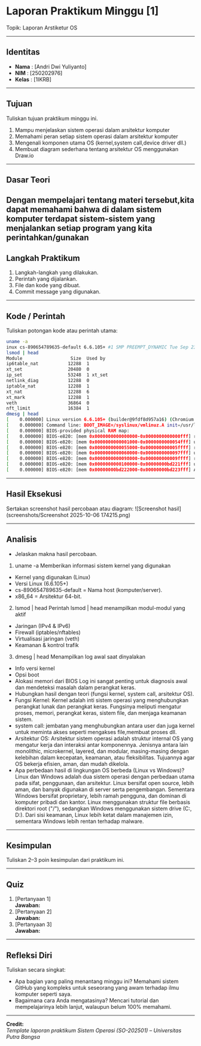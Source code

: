 
# Laporan Praktikum Minggu [1]
Topik: Laporan Arstiketur OS

---

## Identitas
- **Nama**  : [Andri Dwi Yuliyanto]  
- **NIM**   : [250202976]  
- **Kelas** : [1IKRB]

---

## Tujuan
Tuliskan tujuan praktikum minggu ini.  
1. Mampu menjelaskan sistem operasi dalam arsitektur komputer 
2. Memahami peran setiap sistem operasi dalam arsitektur komputer 
3. Mengenali komponen utama OS (kernel,system call,device driver dll.)
4. Membuat diagram sederhana tentang arsitektur OS menggunakan Draw.io


---

## Dasar Teori
Dengan mempelajari tentang materi tersebut,kita dapat memahami bahwa di dalam sistem komputer terdapat sistem-sistem yang menjalankan setiap program yang kita perintahkan/gunakan 
---

## Langkah Praktikum
1. Langkah-langkah yang dilakukan.  
2. Perintah yang dijalankan.  
3. File dan kode yang dibuat.  
4. Commit message yang digunakan.

---

## Kode / Perintah
Tuliskan potongan kode atau perintah utama:
```bash
uname -a
inux cs-890654789635-default 6.6.105+ #1 SMP PREEMPT_DYNAMIC Tue Sep 23 09:51:10 UTC 2025 x86_64 x86_64 x86_64 GNU/Linux
lsmod | head
Module                  Size  Used by
ip6table_nat           12288  1
xt_set                 20480  0
ip_set                 53248  1 xt_set
netlink_diag           12288  0
iptable_nat            12288  1
xt_nat                 12288  6
xt_mark                12288  1
veth                   36864  0
nft_limit              16384  1
dmesg | head
[    0.000000] Linux version 6.6.105+ (builder@9fdf8d957a16) (Chromium OS 17.0_pre498229-r33 clang version 17.0.0 (/var/cache/chromeos-cache/distfiles/egit-src/external/github.com/llvm/llvm-project 14f0776550b5a49e1c42f49a00213f7f3fa047bf), LLD 17.0.0) #1 SMP PREEMPT_DYNAMIC Tue Sep 23 09:51:10 UTC 2025
[    0.000000] Command line: BOOT_IMAGE=/syslinux/vmlinuz.A init=/usr/lib/systemd/systemd rootwait ro noresume loglevel=7 console=tty1 console=ttyS0,115200 security=apparmor virtio_net.napi_tx=1 nmi_watchdog=0 csm.disabled=1 loadpin.exclude=kernel-module,firmware modules-load=loadpin_trigger firmware_class.path=/var/lib/nvidia/firmware module.sig_enforce=1 dm_verity.error_behavior=3 dm_verity.max_bios=-1 dm_verity.dev_wait=1 i915.modeset=1 cros_efi root=/dev/dm-0 "dm-mod.create=vroot,,,ro,0 4077568 verity 0 PARTUUID=33380AF5-AE20-B145-804B-0FA44521AF7F PARTUUID=33380AF5-AE20-B145-804B-0FA44521AF7F 4096 4096 509696 509696 sha256 369788617d53fa637bc7245ad62cd9be0900ebff78243ea69cff567792de4f74 9698505fe0b51565e3fe4f68ee69838dc0b0bb6143fd9784fdff1e7fdc76d530"
[    0.000000] BIOS-provided physical RAM map:
[    0.000000] BIOS-e820: [mem 0x0000000000000000-0x0000000000000fff] reserved
[    0.000000] BIOS-e820: [mem 0x0000000000001000-0x0000000000054fff] usable
[    0.000000] BIOS-e820: [mem 0x0000000000055000-0x000000000005ffff] reserved
[    0.000000] BIOS-e820: [mem 0x0000000000060000-0x0000000000097fff] usable
[    0.000000] BIOS-e820: [mem 0x0000000000098000-0x000000000009ffff] reserved
[    0.000000] BIOS-e820: [mem 0x0000000000100000-0x00000000bd221fff] usable
[    0.000000] BIOS-e820: [mem 0x00000000bd222000-0x00000000bd223fff] ACPI data
```


---

## Hasil Eksekusi
Sertakan screenshot hasil percobaan atau diagram:
![Screenshot hasil](screenshots/Screenshot 2025-10-06 174215.png)

---

## Analisis
- Jelaskan makna hasil percobaan.  
1. uname -a
Memberikan informasi sistem kernel yang digunakan 
- Kernel yang digunakan (Linux)
- Versi Linux (6.6.105+)
- cs-890654789635-default = Nama host (komputer/server).
- x86_64 = Arsitektur 64-bit.
2.  lsmod | head
Perintah lsmod | head menampilkan modul-modul yang aktif
- Jaringan (IPv4 & IPv6)
- Firewall (iptables/nftables)
- Virtualisasi jaringan (veth)
- Keamanan & kontrol trafik
3. dmesg | head 
Menampilkan log awal saat dinyalakan 
- Info versi kernel
- Opsi boot
- Alokasi memori dari BIOS
Log ini sangat penting untuk diagnosis awal dan mendeteksi masalah dalam perangkat keras.
- Hubungkan hasil dengan teori (fungsi kernel, system call, arsitektur OS).  
- Fungsi Kernel: Kernel adalah inti sistem operasi yang menghubungkan perangkat lunak dan perangkat keras. Fungsinya meliputi mengatur proses, memori, perangkat keras, sistem file, dan menjaga keamanan sistem.
- system call: jembatan yang menghubungkan antara user dan juga kernel untuk meminta akses seperti mengakses file,membuat proses dll.
- Arsitektur OS: Arsitektur sistem operasi adalah struktur internal OS yang mengatur kerja dan interaksi antar komponennya. Jenisnya antara lain monolithic, microkernel, layered, dan modular, masing-masing dengan kelebihan dalam kecepatan, keamanan, atau fleksibilitas. Tujuannya agar OS bekerja efisien, aman, dan mudah dikelola.
- Apa perbedaan hasil di lingkungan OS berbeda (Linux vs Windows)?  
Linux dan Windows adalah dua sistem operasi dengan perbedaan utama pada sifat, penggunaan, dan arsitektur. Linux bersifat open source, lebih aman, dan banyak digunakan di server serta pengembangan. Sementara Windows bersifat proprietary, lebih ramah pengguna, dan dominan di komputer pribadi dan kantor. Linux menggunakan struktur file berbasis direktori root ("/"), sedangkan Windows menggunakan sistem drive (C:, D:). Dari sisi keamanan, Linux lebih ketat dalam manajemen izin, sementara Windows lebih rentan terhadap malware.

---

## Kesimpulan
Tuliskan 2–3 poin kesimpulan dari praktikum ini.

---

## Quiz
1. [Pertanyaan 1]  
   **Jawaban:**  
2. [Pertanyaan 2]  
   **Jawaban:**  
3. [Pertanyaan 3]  
   **Jawaban:**  

---

## Refleksi Diri
Tuliskan secara singkat:
- Apa bagian yang paling menantang minggu ini?
Memahami sistem GitHub yang kompleks untuk seseorang yang awam terhadap ilmu komputer seperti saya.  
- Bagaimana cara Anda mengatasinya? 
Mencari tutorial dan mempelajarinya lebih lanjut, walaupun belum 100% memahami. 

---

**Credit:**  
_Template laporan praktikum Sistem Operasi (SO-202501) – Universitas Putra Bangsa_
